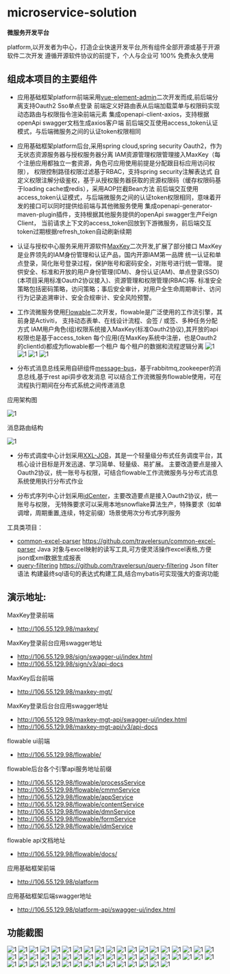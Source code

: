 # microservice-solution

**微服务开发平台**

platform,以开发者为中心，打造企业快速开发平台,所有组件全部开源或基于开源软件二次开发
遵循开源软件协议的前提下，个人与企业可 100% 免费永久使用

## 组成本项目的主要组件

- 应用基础框架platform前端采用[vue-element-admin](https://github.com/PanJiaChen/vue-element-admin.git)二次开发而成,前后端分离支持Oauth2 Sso单点登录
前端定义好路由表从后端加载菜单与权限码实现动态路由与权限指令渲染前端元素
集成openapi-client-axios，支持根据openApi swagger文档生成axios客户端
前后端交互使用access_token认证模式，与后端微服务之间的认证token权限相同


- 应用基础框架platform后台,采用spring cloud,spring security Oauth2，作为无状态资源服务器与授权服务器分离
IAM资源管理权限管理接入MaxKey（每个注册应用都独立一套资源，角色可应用使用前提是分配跟目标应用访问权限），
权限控制路径权限过滤基于RBAC，支持spring security注解表达式
自定义权限注解分级鉴权，基于从授权服务器获取的资源权限码（缓存权限码基于loading cache或redis），采用AOP拦截Bean方法
前后端交互使用access_token认证模式，与后端微服务之间的认证token权限相同，意味着开发的接口可以同时提供给前端与其他微服务使用
集成openapi-generator-maven-plugin插件，支持根据其他服务提供的openApi swagger生产Feign Client，
当前请求上下文的access_token回放到下游微服务，前后端交互token过期根据refresh_token自动刷新续期


- 认证与授权中心服务采用开源软件[MaxKey](https://github.com/dromara/MaxKey.git)二次开发,扩展了部分接口
  MaxKey是业界领先的IAM身份管理和认证产品，国内开源IAM第一品牌
  统一认证和单点登录，简化账号登录过程，保护账号和密码安全，对账号进行统一管理。
  提供安全、标准和开放的用户身份管理(IDM)、身份认证(AM)、单点登录(SSO)(本项目采用标准Oauth2协议接入)、资源管理和权限管理(RBAC)等.
  标准安全策略包括密码策略，访问策略；事后安全审计，对用户全生命周期审计、访问行为记录追溯审计、安全合规审计、安全风险预警。


- 工作流微服务使用[Flowable](https://github.com/flowable/flowable-engine.git)二次开发，flowable是广泛使用的工作流引擎，其前身是Activiti，
支持动态表单、在线设计流程、会签 / 或签、多种任务分配方式
IAM用户角色(组)权限系统接入MaxKey(标准Oauth2协议),其开放的api权限也是基于access_token
每个应用(在MaxKey系统中注册，也是Oauth2 的clientId)都成为flowable都一个租户
每个租户的数据和流程逻辑分离
![1](image/f1.webp)
![1](image/f2.webp)
![1](image/f3.webp)
![1](image/f4.webp)

- 分布式消息总线采用自研组件[message-bus](https://github.com/travelersun/message-bus.git)，基于rabbitmq,zookeeper的消息总线,基于rest api异步收发消息
可以结合工作流微服务flowable使用，可在流程执行期间在分布式系统之间传递消息

应用架构图

![1](image/architecture.png)

消息路由结构

![1](image/router-topology.png)

- 分布式调度中心计划采用[XXL-JOB](https://gitee.com/xuxueli0323/xxl-job.git)，其是一个轻量级分布式任务调度平台，其核心设计目标是开发迅速、学习简单、轻量级、易扩展。
主要改造要点是接入Oauth2协议，统一账号与权限，可结合flowable工作流微服务与分布式消息系统使用执行分布式作业


- 分布式序列中心计划采用[idCenter](https://github.com/zhongxunking/idcenter.git)，主要改造要点是接入Oauth2协议，统一账号与权限，
无特殊要求可以采用本地snowflake算法生产，特殊要求（如单调增，周期重置,连续，特定前缀）场景使用次分布式序列服务


工具类项目：
- [common-excel-parser](https://github.com/travelersun/common-excel-parser "common-excel-parser")
https://github.com/travelersun/common-excel-parser
Java 对象与excel映射的读写工具,可方便灵活操作excel表格,方便json或xml数据生成报表
- [query-filtering](https://github.com/travelersun/query-filtering "query-filtering")
https://github.com/travelersun/query-filtering
Json filter 语法 构建最终sql语句的表达式构建工具,结合mybatis可实现强大的查询功能

## 演示地址:
MaxKey登录前端
- http://106.55.129.98/maxkey/

MaxKey登录前台应用swagger地址
- http://106.55.129.98/sign/swagger-ui/index.html
- http://106.55.129.98/sign/v3/api-docs

MaxKey后台前端
- http://106.55.129.98/maxkey-mgt/

MaxKey登录后台台应用swagger地址
- http://106.55.129.98/maxkey-mgt-api/swagger-ui/index.html
- http://106.55.129.98/maxkey-mgt-api/v3/api-docs

flowable ui前端
- http://106.55.129.98/flowable/

flowable后台各个引擎api服务地址前缀
- http://106.55.129.98/flowable/processService
- http://106.55.129.98/flowable/cmmnService
- http://106.55.129.98/flowable/appService
- http://106.55.129.98/flowable/contentService
- http://106.55.129.98/flowable/dmnService
- http://106.55.129.98/flowable/formService
- http://106.55.129.98/flowable/idmService

flowable api文档地址
- http://106.55.129.98/flowable/docs/

应用基础框架前端
- http://106.55.129.98/platform

应用基础框架后端swagger地址
- http://106.55.129.98/platform-api/swagger-ui/index.html


## 功能截图

![1](image/1.png)
![1](image/2.png)
![1](image/3.png)
![1](image/4.png)
![1](image/5.png)
![1](image/6.png)
![1](image/7.png)
![1](image/8.png)
![1](image/9.png)
![1](image/10.png)
![1](image/11.png)
![1](image/12.png)
![1](image/13.png)
![1](image/14.png)
![1](image/15.png)
![1](image/16.png)
![1](image/17.png)
![1](image/18.png)
![1](image/19.png)
![1](image/20.png)
![1](image/21.png)
![1](image/22.png)
![1](image/23.png)
![1](image/24.png)
![1](image/25.png)
![1](image/26.png)
![1](image/27.png)
![1](image/28.png)
![1](image/29.png)
![1](image/30.png)
![1](image/31.png)
![1](image/32.png)
![1](image/33.png)
![1](image/34.png)
![1](image/35.png)
![1](image/36.png)
![1](image/37.png)
![1](image/38.png)
![1](image/39.png)
![1](image/40.png)
![1](image/b1.png)
![1](image/b2.png)
![1](image/b3.png)
![1](image/b4.png)
![1](image/b5.png)
![1](image/b6.png)
![1](image/b7.png)
![1](image/b8.png)
![1](image/b9.png)
![1](image/b10.png)
![1](image/b11.png)
![1](image/b12.png)
![1](image/b13.png)
